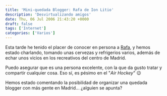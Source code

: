```yaml
---
title: 'Mini-quedada Blogger: Rafa de Ion Litio'
description: 'Desvirtualizando amigos'
date: Thu, 06 Jul 2006 21:43:20 +0000
draft: false
tags: ['Internet']
categories: ['Varios']
---
```


Esta tarde he tenido el placer de conocer en persona a [Rafa](https://www.ionlitio.com/), y hemos estado charlando, tomando unas cervezas y refrigerios varios, además de echar unos vicios en los recreativos del centro de Madrid.

Puedo asegurar que es una persona excelente, con la que da gusto tratar y compartir cualquier cosa. Eso sí, es pésimo en el "_Air Hockey_" :wink:

Hemos estado comentando la posibilidad de organizar una quedada blogger con más gente en Madrid... ¿alguien se apunta?